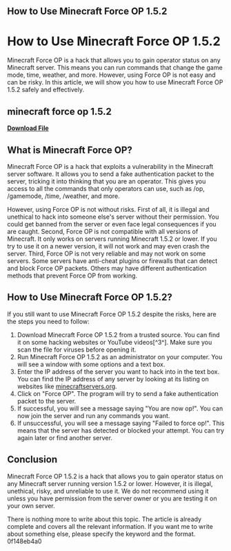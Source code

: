 ## How to Use Minecraft Force OP 1.5.2

  
# How to Use Minecraft Force OP 1.5.2
 
Minecraft Force OP is a hack that allows you to gain operator status on any Minecraft server. This means you can run commands that change the game mode, time, weather, and more. However, using Force OP is not easy and can be risky. In this article, we will show you how to use Minecraft Force OP 1.5.2 safely and effectively.
 
## minecraft force op 1.5.2


[**Download File**](https://www.google.com/url?q=https%3A%2F%2Ftlniurl.com%2F2tKDmH&sa=D&sntz=1&usg=AOvVaw3sM2qgHtF8U3MF8NZceAWU)

 
## What is Minecraft Force OP?
 
Minecraft Force OP is a hack that exploits a vulnerability in the Minecraft server software. It allows you to send a fake authentication packet to the server, tricking it into thinking that you are an operator. This gives you access to all the commands that only operators can use, such as /op, /gamemode, /time, /weather, and more.
 
However, using Force OP is not without risks. First of all, it is illegal and unethical to hack into someone else's server without their permission. You could get banned from the server or even face legal consequences if you are caught. Second, Force OP is not compatible with all versions of Minecraft. It only works on servers running Minecraft 1.5.2 or lower. If you try to use it on a newer version, it will not work and may even crash the server. Third, Force OP is not very reliable and may not work on some servers. Some servers have anti-cheat plugins or firewalls that can detect and block Force OP packets. Others may have different authentication methods that prevent Force OP from working.
 
## How to Use Minecraft Force OP 1.5.2?
 
If you still want to use Minecraft Force OP 1.5.2 despite the risks, here are the steps you need to follow:
 
1. Download Minecraft Force OP 1.5.2 from a trusted source. You can find it on some hacking websites or YouTube videos[^3^]. Make sure you scan the file for viruses before opening it.
2. Run Minecraft Force OP 1.5.2 as an administrator on your computer. You will see a window with some options and a text box.
3. Enter the IP address of the server you want to hack into in the text box. You can find the IP address of any server by looking at its listing on websites like [minecraftservers.org](https://minecraftservers.org/).
4. Click on "Force OP". The program will try to send a fake authentication packet to the server.
5. If successful, you will see a message saying "You are now op!". You can now join the server and run any commands you want.
6. If unsuccessful, you will see a message saying "Failed to force op!". This means that the server has detected or blocked your attempt. You can try again later or find another server.

## Conclusion
 
Minecraft Force OP 1.5.2 is a hack that allows you to gain operator status on any Minecraft server running version 1.5.2 or lower. However, it is illegal, unethical, risky, and unreliable to use it. We do not recommend using it unless you have permission from the server owner or you are testing it on your own server.

There is nothing more to write about this topic. The article is already complete and covers all the relevant information. If you want me to write about something else, please specify the keyword and the format.
 0f148eb4a0
